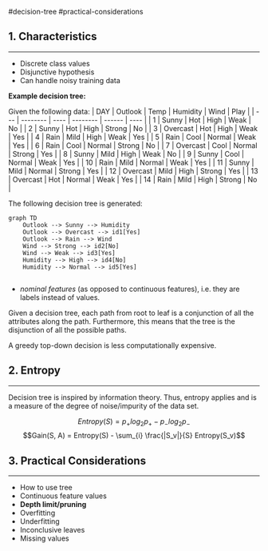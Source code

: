 #decision-tree #practical-considerations

## 1.  Characteristics
---
- Discrete class values
- Disjunctive hypothesis
- Can handle noisy training data

**Example decision tree:**

Given the following data:
| DAY | Outlook  | Temp | Humidity | Wind   | Play |
| --- | -------- | ---- | -------- | ------ | ---- |
| 1   | Sunny    | Hot  | High     | Weak   | No   |
| 2   | Sunny    | Hot  | High     | Strong | No   |
| 3   | Overcast | Hot  | High     | Weak   | Yes  |
| 4   | Rain     | Mild | High     | Weak   | Yes  |
| 5   | Rain     | Cool | Normal   | Weak   | Yes  |
| 6   | Rain     | Cool | Normal   | Strong | No   |
| 7   | Overcast | Cool | Normal   | Strong | Yes  |
| 8   | Sunny    | Mild | High     | Weak   | No   |
| 9   | Sunny    | Cool | Normal   | Weak   | Yes  |
| 10  | Rain     | Mild | Normal   | Weak   | Yes  |
| 11  | Sunny    | Mild | Normal   | Strong | Yes  |
| 12  | Overcast | Mild | High     | Strong | Yes  |
| 13  | Overcast | Hot  | Normal   | Weak   | Yes  |
| 14  | Rain     | Mild | High     | Strong | No   |

The following decision tree is generated:

```mermaid
graph TD
	Outlook --> Sunny --> Humidity
	Outlook --> Overcast --> id1[Yes]
	Outlook --> Rain --> Wind
	Wind --> Strong --> id2[No]
	Wind --> Weak --> id3[Yes]
	Humidity --> High --> id4[No]
	Humidity --> Normal --> id5[Yes]
	
```

- *nominal features* (as opposed to continuous features), i.e. they are labels instead of values.

Given a decision tree, each path from root to leaf is a conjunction of all the attributes along the path.  Furthermore, this means that the tree is the disjunction of all the possible paths.

A greedy top-down decision is less computationally expensive.

## 2. Entropy
---
Decision tree is inspired by information theory.  Thus, entropy applies and is a measure of the degree of noise/impurity of the data set.

$$Entropy(S) = p_{+}log_2p_{+} - p_{-}log_2p_{-}$$
$$Gain(S, A) = Entropy(S) - \sum_{i} \frac{|S_v|}{S} Entropy(S_v)$$

## 3. Practical Considerations
---
- How to use tree
- Continuous feature values
- **Depth limit/pruning**
- Overfitting
- Underfitting
- Inconclusive leaves
- Missing values